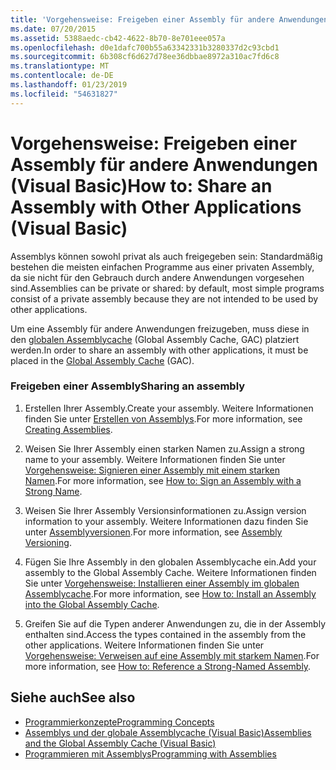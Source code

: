```yaml
---
title: 'Vorgehensweise: Freigeben einer Assembly für andere Anwendungen (Visual Basic)'
ms.date: 07/20/2015
ms.assetid: 5388aedc-cb42-4622-8b70-8e701eee057a
ms.openlocfilehash: d0e1dafc700b55a63342331b3280337d2c93cbd1
ms.sourcegitcommit: 6b308cf6d627d78ee36dbbae8972a310ac7fd6c8
ms.translationtype: MT
ms.contentlocale: de-DE
ms.lasthandoff: 01/23/2019
ms.locfileid: "54631827"
---
```

# <a name="how-to-share-an-assembly-with-other-applications-visual-basic"></a><span data-ttu-id="1c037-102">Vorgehensweise: Freigeben einer Assembly für andere Anwendungen (Visual Basic)</span><span class="sxs-lookup"><span data-stu-id="1c037-102">How to: Share an Assembly with Other Applications (Visual Basic)</span></span>
<span data-ttu-id="1c037-103">Assemblys können sowohl privat als auch freigegeben sein: Standardmäßig bestehen die meisten einfachen Programme aus einer privaten Assembly, da sie nicht für den Gebrauch durch andere Anwendungen vorgesehen sind.</span><span class="sxs-lookup"><span data-stu-id="1c037-103">Assemblies can be private or shared: by default, most simple programs consist of a private assembly because they are not intended to be used by other applications.</span></span>  
  
 <span data-ttu-id="1c037-104">Um eine Assembly für andere Anwendungen freizugeben, muss diese in den [globalen Assemblycache](../../../../framework/app-domains/gac.md) (Global Assembly Cache, GAC) platziert werden.</span><span class="sxs-lookup"><span data-stu-id="1c037-104">In order to share an assembly with other applications, it must be placed in the [Global Assembly Cache](../../../../framework/app-domains/gac.md) (GAC).</span></span>  
  
### <a name="sharing-an-assembly"></a><span data-ttu-id="1c037-105">Freigeben einer Assembly</span><span class="sxs-lookup"><span data-stu-id="1c037-105">Sharing an assembly</span></span>  
  
1.  <span data-ttu-id="1c037-106">Erstellen Ihrer Assembly.</span><span class="sxs-lookup"><span data-stu-id="1c037-106">Create your assembly.</span></span> <span data-ttu-id="1c037-107">Weitere Informationen finden Sie unter [Erstellen von Assemblys](../../../../framework/app-domains/create-assemblies.md).</span><span class="sxs-lookup"><span data-stu-id="1c037-107">For more information, see [Creating Assemblies](../../../../framework/app-domains/create-assemblies.md).</span></span>  
  
2.  <span data-ttu-id="1c037-108">Weisen Sie Ihrer Assembly einen starken Namen zu.</span><span class="sxs-lookup"><span data-stu-id="1c037-108">Assign a strong name to your assembly.</span></span> <span data-ttu-id="1c037-109">Weitere Informationen finden Sie unter [Vorgehensweise: Signieren einer Assembly mit einem starken Namen](../../../../framework/app-domains/how-to-sign-an-assembly-with-a-strong-name.md).</span><span class="sxs-lookup"><span data-stu-id="1c037-109">For more information, see [How to: Sign an Assembly with a Strong Name](../../../../framework/app-domains/how-to-sign-an-assembly-with-a-strong-name.md).</span></span>  
  
3.  <span data-ttu-id="1c037-110">Weisen Sie Ihrer Assembly Versionsinformationen zu.</span><span class="sxs-lookup"><span data-stu-id="1c037-110">Assign version information to your assembly.</span></span> <span data-ttu-id="1c037-111">Weitere Informationen dazu finden Sie unter [Assemblyversionen](../../../../framework/app-domains/assembly-versioning.md).</span><span class="sxs-lookup"><span data-stu-id="1c037-111">For more information, see [Assembly Versioning](../../../../framework/app-domains/assembly-versioning.md).</span></span>  
  
4.  <span data-ttu-id="1c037-112">Fügen Sie Ihre Assembly in den globalen Assemblycache ein.</span><span class="sxs-lookup"><span data-stu-id="1c037-112">Add your assembly to the Global Assembly Cache.</span></span> <span data-ttu-id="1c037-113">Weitere Informationen finden Sie unter [Vorgehensweise: Installieren einer Assembly im globalen Assemblycache](../../../../framework/app-domains/how-to-install-an-assembly-into-the-gac.md).</span><span class="sxs-lookup"><span data-stu-id="1c037-113">For more information, see [How to: Install an Assembly into the Global Assembly Cache](../../../../framework/app-domains/how-to-install-an-assembly-into-the-gac.md).</span></span>  
  
5.  <span data-ttu-id="1c037-114">Greifen Sie auf die Typen anderer Anwendungen zu, die in der Assembly enthalten sind.</span><span class="sxs-lookup"><span data-stu-id="1c037-114">Access the types contained in the assembly from the other applications.</span></span> <span data-ttu-id="1c037-115">Weitere Informationen finden Sie unter [Vorgehensweise: Verweisen auf eine Assembly mit starkem Namen](../../../../framework/app-domains/how-to-reference-a-strong-named-assembly.md).</span><span class="sxs-lookup"><span data-stu-id="1c037-115">For more information, see [How to: Reference a Strong-Named Assembly](../../../../framework/app-domains/how-to-reference-a-strong-named-assembly.md).</span></span>  
  
## <a name="see-also"></a><span data-ttu-id="1c037-116">Siehe auch</span><span class="sxs-lookup"><span data-stu-id="1c037-116">See also</span></span>

- [<span data-ttu-id="1c037-117">Programmierkonzepte</span><span class="sxs-lookup"><span data-stu-id="1c037-117">Programming Concepts</span></span>](../../../../visual-basic/programming-guide/concepts/index.md)
- [<span data-ttu-id="1c037-118">Assemblys und der globale Assemblycache (Visual Basic)</span><span class="sxs-lookup"><span data-stu-id="1c037-118">Assemblies and the Global Assembly Cache (Visual Basic)</span></span>](../../../../visual-basic/programming-guide/concepts/assemblies-gac/index.md)
- [<span data-ttu-id="1c037-119">Programmieren mit Assemblys</span><span class="sxs-lookup"><span data-stu-id="1c037-119">Programming with Assemblies</span></span>](../../../../framework/app-domains/programming-with-assemblies.md)
